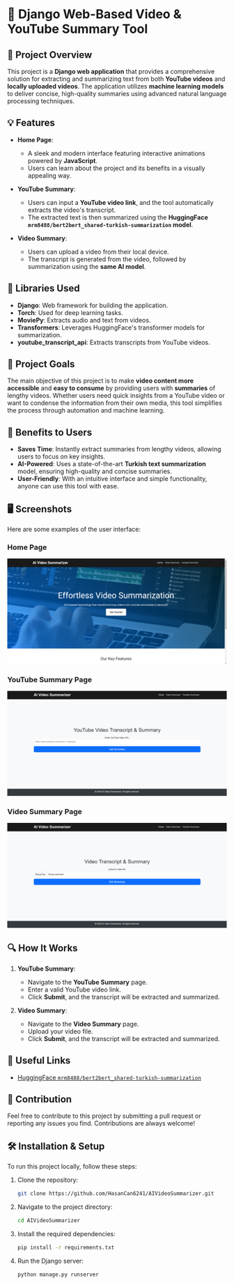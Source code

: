 # 📝 Django Web-Based Video & YouTube Summary Tool

## 🎯 Project Overview
This project is a **Django web application** that provides a comprehensive solution for extracting and summarizing text from both **YouTube videos** and **locally uploaded videos**. The application utilizes **machine learning models** to deliver concise, high-quality summaries using advanced natural language processing techniques.

## 💡 Features
- **Home Page**: 
   - A sleek and modern interface featuring interactive animations powered by **JavaScript**.
   - Users can learn about the project and its benefits in a visually appealing way.

- **YouTube Summary**:
   - Users can input a **YouTube video link**, and the tool automatically extracts the video's transcript.
   - The extracted text is then summarized using the **HuggingFace `mrm8488/bert2bert_shared-turkish-summarization` model**.

- **Video Summary**:
   - Users can upload a video from their local device.
   - The transcript is generated from the video, followed by summarization using the **same AI model**.

## 🔧 Libraries Used
- **Django**: Web framework for building the application.
- **Torch**: Used for deep learning tasks.
- **MoviePy**: Extracts audio and text from videos.
- **Transformers**: Leverages HuggingFace's transformer models for summarization.
- **youtube_transcript_api**: Extracts transcripts from YouTube videos.

## 🚀 Project Goals
The main objective of this project is to make **video content more accessible** and **easy to consume** by providing users with **summaries** of lengthy videos. Whether users need quick insights from a YouTube video or want to condense the information from their own media, this tool simplifies the process through automation and machine learning.

## 💼 Benefits to Users
- **Saves Time**: Instantly extract summaries from lengthy videos, allowing users to focus on key insights.
- **AI-Powered**: Uses a state-of-the-art **Turkish text summarization** model, ensuring high-quality and concise summaries.
- **User-Friendly**: With an intuitive interface and simple functionality, anyone can use this tool with ease.

## 🖥️ Screenshots
Here are some examples of the user interface:

### Home Page
![Home Page](project-images/home-1.png)

### YouTube Summary Page
![YouTube Summary Page](project-images/youtube-summary.png)

### Video Summary Page
![Video Summary Page](project-images/video-summary.png)

## 🔍 How It Works
1. **YouTube Summary**:
   - Navigate to the **YouTube Summary** page.
   - Enter a valid YouTube video link.
   - Click **Submit**, and the transcript will be extracted and summarized.

2. **Video Summary**:
   - Navigate to the **Video Summary** page.
   - Upload your video file.
   - Click **Submit**, and the transcript will be extracted and summarized.


## 🔗 Useful Links
- [HuggingFace `mrm8488/bert2bert_shared-turkish-summarization`](https://huggingface.co/mrm8488/bert2bert_shared-turkish-summarization)

  
## 🙌 Contribution
Feel free to contribute to this project by submitting a pull request or reporting any issues you find. Contributions are always welcome!

## 🛠️ Installation & Setup
To run this project locally, follow these steps:

1. Clone the repository:
    ```bash
    git clone https://github.com/HasanCan6241/AIVideoSummarizer.git
    ```
2. Navigate to the project directory:
    ```bash
    cd AIVideoSummarizer
    ```
3. Install the required dependencies:
    ```bash
    pip install -r requirements.txt
    ```
4. Run the Django server:
    ```bash
    python manage.py runserver
    ```

